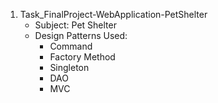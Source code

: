 1. Task_FinalProject-WebApplication-PetShelter
    * Subject: Pet Shelter
    * Design Patterns Used:
      * Command
      * Factory Method
      * Singleton
      * DAO
      * MVC
    
